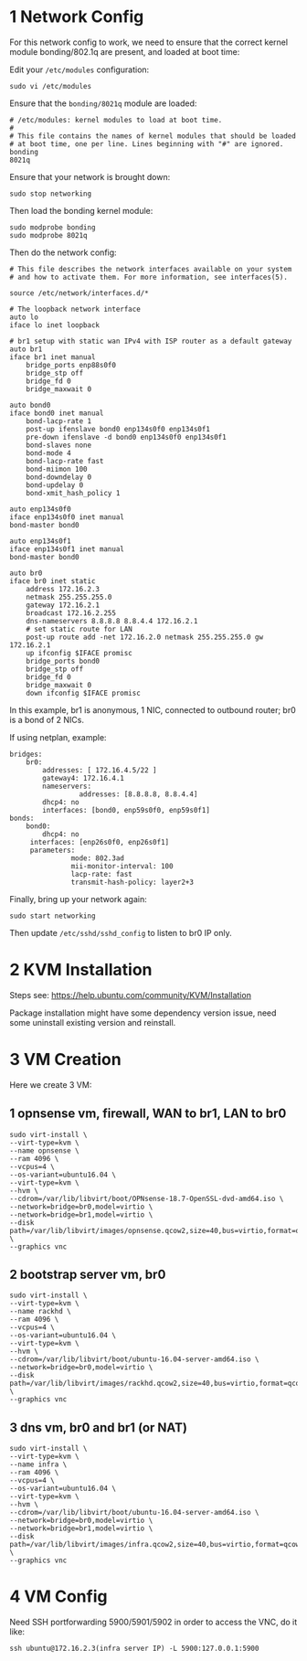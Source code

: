 # 1 Network Config

For this network config to work, we need to ensure that the correct kernel module bonding/802.1q are present, and loaded at boot time:

Edit your `/etc/modules` configuration:

`sudo vi /etc/modules`

Ensure that the `bonding/8021q` module are loaded:

```
# /etc/modules: kernel modules to load at boot time.
#
# This file contains the names of kernel modules that should be loaded
# at boot time, one per line. Lines beginning with "#" are ignored.
bonding
8021q
```
Ensure that your network is brought down:

`sudo stop networking`

Then load the bonding kernel module:

```
sudo modprobe bonding
sudo modprobe 8021q
```

Then do the network config:

```
# This file describes the network interfaces available on your system
# and how to activate them. For more information, see interfaces(5).
 
source /etc/network/interfaces.d/*
 
# The loopback network interface
auto lo
iface lo inet loopback
 
# br1 setup with static wan IPv4 with ISP router as a default gateway
auto br1
iface br1 inet manual
    bridge_ports enp88s0f0
    bridge_stp off
    bridge_fd 0
    bridge_maxwait 0
 
auto bond0
iface bond0 inet manual
    bond-lacp-rate 1
    post-up ifenslave bond0 enp134s0f0 enp134s0f1
    pre-down ifenslave -d bond0 enp134s0f0 enp134s0f1
    bond-slaves none
    bond-mode 4
    bond-lacp-rate fast
    bond-miimon 100
    bond-downdelay 0
    bond-updelay 0
    bond-xmit_hash_policy 1
 
auto enp134s0f0
iface enp134s0f0 inet manual
bond-master bond0
 
auto enp134s0f1
iface enp134s0f1 inet manual
bond-master bond0
 
auto br0
iface br0 inet static
    address 172.16.2.3
    netmask 255.255.255.0
    gateway 172.16.2.1
    broadcast 172.16.2.255
    dns-nameservers 8.8.8.8 8.8.4.4 172.16.2.1
    # set static route for LAN
    post-up route add -net 172.16.2.0 netmask 255.255.255.0 gw 172.16.2.1
    up ifconfig $IFACE promisc
    bridge_ports bond0
    bridge_stp off
    bridge_fd 0
    bridge_maxwait 0
    down ifconfig $IFACE promisc
```

In this example, br1 is anonymous, 1 NIC, connected to outbound router; br0 is a bond of 2 NICs.

If using netplan, example:

```
bridges:
    br0:
        addresses: [ 172.16.4.5/22 ]
        gateway4: 172.16.4.1
        nameservers:
                 addresses: [8.8.8.8, 8.8.4.4]
        dhcp4: no
        interfaces: [bond0, enp59s0f0, enp59s0f1]
bonds:
    bond0:
        dhcp4: no
     interfaces: [enp26s0f0, enp26s0f1]
     parameters:
               mode: 802.3ad
               mii-monitor-interval: 100
               lacp-rate: fast
               transmit-hash-policy: layer2+3
```

Finally, bring up your network again:

`sudo start networking`

Then update `/etc/sshd/sshd_config` to listen to br0 IP only.

# 2 KVM Installation

Steps see: https://help.ubuntu.com/community/KVM/Installation

Package installation might have some dependency version issue, need some uninstall existing version and reinstall.

# 3 VM Creation

Here we create 3 VM:

## 1 opnsense vm, firewall, WAN to br1, LAN to br0

```
sudo virt-install \
--virt-type=kvm \
--name opnsense \
--ram 4096 \
--vcpus=4 \
--os-variant=ubuntu16.04 \
--virt-type=kvm \
--hvm \
--cdrom=/var/lib/libvirt/boot/OPNsense-18.7-OpenSSL-dvd-amd64.iso \
--network=bridge=br0,model=virtio \
--network=bridge=br1,model=virtio \
--disk path=/var/lib/libvirt/images/opnsense.qcow2,size=40,bus=virtio,format=qcow2 \
--graphics vnc
```

## 2 bootstrap server vm, br0

```
sudo virt-install \
--virt-type=kvm \
--name rackhd \
--ram 4096 \
--vcpus=4 \
--os-variant=ubuntu16.04 \
--virt-type=kvm \
--hvm \
--cdrom=/var/lib/libvirt/boot/ubuntu-16.04-server-amd64.iso \
--network=bridge=br0,model=virtio \
--disk path=/var/lib/libvirt/images/rackhd.qcow2,size=40,bus=virtio,format=qcow2 \
--graphics vnc
```
## 3 dns vm, br0 and br1 (or NAT)

```
sudo virt-install \
--virt-type=kvm \
--name infra \
--ram 4096 \
--vcpus=4 \
--os-variant=ubuntu16.04 \
--virt-type=kvm \
--hvm \
--cdrom=/var/lib/libvirt/boot/ubuntu-16.04-server-amd64.iso \
--network=bridge=br0,model=virtio \
--network=bridge=br1,model=virtio \
--disk path=/var/lib/libvirt/images/infra.qcow2,size=40,bus=virtio,format=qcow2 \
--graphics vnc
```

# 4 VM Config

Need SSH portforwarding 5900/5901/5902 in order to access the VNC, do it like:

`ssh ubuntu@172.16.2.3(infra server IP) -L 5900:127.0.0.1:5900`
